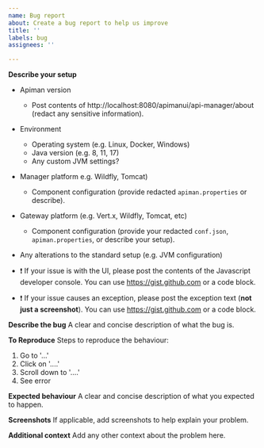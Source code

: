 ```yaml
---
name: Bug report
about: Create a bug report to help us improve
title: ''
labels: bug
assignees: ''

---
```


**Describe your setup**
- Apiman version
  - Post contents of http://localhost:8080/apimanui/api-manager/about (redact any sensitive information). 
- Environment
  - Operating system (e.g. Linux, Docker, Windows)
  - Java version (e.g. 8, 11, 17)
  - Any custom JVM settings?
- Manager platform e.g. Wildfly, Tomcat)
  -  Component configuration (provide redacted `apiman.properties` or describe).
- Gateway platform (e.g. Vert.x, Wildfly, Tomcat, etc)
  -  Component configuration (provide your redacted `conf.json`, `apiman.properties`, or describe your setup).
- Any alterations to the standard setup (e.g. JVM configuration)

- ❗ If your issue is with the UI, please post the contents of the Javascript developer console. You can use https://gist.github.com or a code block.
- ❗ If your issue causes an exception, please post the exception text (**not just a screenshot**). You can use https://gist.github.com or a code block.

**Describe the bug**
A clear and concise description of what the bug is.

**To Reproduce**
Steps to reproduce the behaviour:
1. Go to '...'
2. Click on '....'
3. Scroll down to '....'
4. See error

**Expected behaviour**
A clear and concise description of what you expected to happen.

**Screenshots**
If applicable, add screenshots to help explain your problem.

**Additional context**
Add any other context about the problem here.
